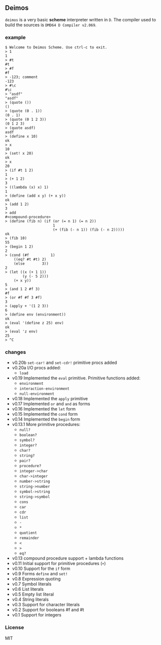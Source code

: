 ## Deimos

`deimos` is a very basic **scheme** interpreter written in `D`. The compiler used to build the sources is `DMD64 D Compiler v2.069`.

### example
    
    $ Welcome to Deimos Scheme. Use ctrl-c to exit.
    > 1
    1
    > #t
    #t
    > #f
    #f
    > -123; comment
    -123
    > #\c
    #\c
    > "asdf"
    "asdf"
    > (quote ())
    ()
    > (quote (0 . 1))
    (0 . 1)
    > (quote (0 1 2 3))
    (0 1 2 3)
    > (quote asdf)
    asdf
    > (define x 10)
    ok
    > x
    10
    > (set! x 20)
    ok
    > x
    20
    > (if #t 1 2)
    1
    > (+ 1 2)
    3
    > ((lambda (x) x) 1)
    1
    > (define (add x y) (+ x y))
    ok
    > (add 1 2)
    3
    > add
    #<compound-procedure>
    > (define (fib n) (if (or (= n 1) (= n 2))
                          1
                          (+ (fib (- n 1)) (fib (- n 2)))))
    ok
    > (fib 10)
    55
    > (begin 1 2)
    2
    > (cond (#f          1)
	    ((eq? #t #t) 2)
	    (else        3))
    2
    > (let ((x (+ 1 1))
            (y (- 5 2)))
        (+ x y))
    5
    > (and 1 2 #f 3)
    #f
    > (or #f #f 3 #f)
    3
    > (apply + '(1 2 3))
    6
    > (define env (environment))
    ok
    > (eval '(define z 25) env)
    ok
    > (eval 'z env)
    25
    > ^C

### changes

* v0.20b  `set-car!` and `set-cdr!` primitive procs added
* v0.20a  I/O procs added:
    - `load`
* v0.19   Implemented the `eval` primitive. Primitive functions added:
    - `environment`
    - `interaction-environment`
    - `null-environment`
* v0.18   Implemented the `apply` primitive
* v0.17   Implemented `or` and `and` as forms
* v0.16   Implemented the `let` form
* v0.15   Implemented the `cond` form
* v0.14   Implemented the `begin` form
* v0.13.1 More primitive procedures:
    - `null?`
    - `boolean?`
    - `symbol?`
    - `integer?`
    - `char?`
    - `string?`
    - `pair?`
    - `procedure?`
	- `integer->char`
	- `char->integer`
	- `number->string`
	- `string->number`
	- `symbol->string`
	- `string->symbol`
    - `cons`
    - `car`
    - `cdr`
    - `list`
    - `-`
    - `*`
    - `quotient`
    - `remainder`
    - `<`
    - `>`
    - `eq?`
* v0.13   compound procedure support + lambda functions
* v0.11   Initial support for primitive procedures (`+`)
* v0.10   Support for the `if` form
* v0.9    Forms `define` and `set!`
* v0.8    Expression quoting
* v0.7    Symbol literals
* v0.6    List literals
* v0.5    Empty list literal
* v0.4    String literals
* v0.3    Support for character literals
* v0.2    Support for booleans #f and #t
* v0.1    Support for integers

### License

MIT

